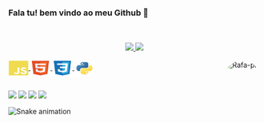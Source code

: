 ### Fala tu! bem vindo ao meu Github 👺

</br>
</br>
<div align="center">
  <a href="https://trenksss.github.io/">
  <img height="180em" src="https://github-readme-stats.vercel.app/api?username=TrenksSS&show_icons=true&theme=onedark&include_all_commits=true&count_private=true"/>
  <img height="180em" src="https://github-readme-stats.vercel.app/api/top-langs/?username=TrenksSS&layout=compact&langs_count=7&theme=onedark"/>
</div>
<div style="display: inline_block"><br>
            <img align="center" alt="Rafa-Js" height="30" width="40" src="https://raw.githubusercontent.com/devicons/devicon/master/icons/javascript/javascript-plain.svg">
            <img align="center" alt="Rafa-HTML" height="30" width="40" src="https://raw.githubusercontent.com/devicons/devicon/master/icons/html5/html5-original.svg">
            <img align="center" alt="Rafa-CSS" height="30" width="40" src="https://raw.githubusercontent.com/devicons/devicon/master/icons/css3/css3-original.svg">
            <img align="center" alt="Rafa-Python" height="30" width="40" src="https://raw.githubusercontent.com/devicons/devicon/master/icons/python/python-original.svg">
            <img align="right" alt="Rafa-pic" height="150" style="border-radius:50px;" src="https://i.giphy.com/media/mj4ruS6mHkdKEdmwc1/giphy.webp">
                 
</div>

##

<div> 
  <a href="https://www.instagram.com/carlos_trenk/" target="_blank"><img src="https://img.shields.io/badge/-Instagram-%23E4405F?style=for-the-badge&logo=instagram&logoColor=white" target="_blank"></a>
 	<a href="https://www.twitch.tv/trenksxss" target="_blank"><img src="https://img.shields.io/badge/Twitch-9146FF?style=for-the-badge&logo=twitch&logoColor=white" target="_blank"></a>
 <a href="https://discord.gg/PaTryrP6" target="_blank"><img src="https://img.shields.io/badge/Discord-7289DA?style=for-the-badge&logo=discord&logoColor=white" target="_blank"></a> 
  <a href = "mailto:carlostrenk2018@gmail.com"><img src="https://img.shields.io/badge/-Gmail-%23333?style=for-the-badge&logo=gmail&logoColor=white" target="_blank"></a>
 
  ![Snake animation](https://github.com/TrenksSS/TrenksSS/blob/output/github-contribution-grid-snake.svg)
 
</div>
